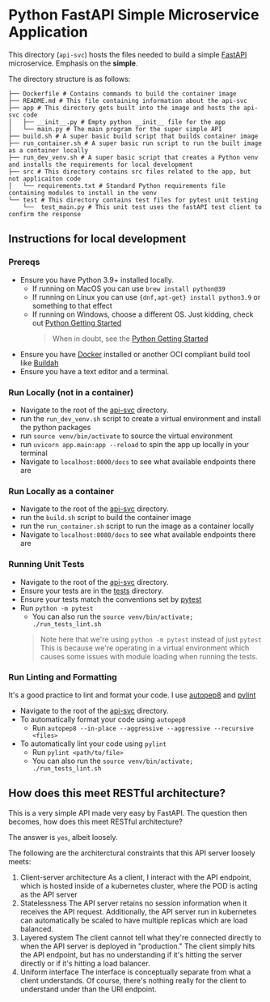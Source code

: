 # Python FastAPI Simple Microservice Application
This directory (`api-svc`) hosts the files needed to build a simple
[FastAPI](https://fastapi.tiangolo.com) microservice. Emphasis on the **simple**.

The directory structure is as follows:
```
├── Dockerfile # Contains commands to build the container image
├── README.md # This file containing information about the api-svc 
├── app # This directory gets built into the image and hosts the api-svc code
│   ├── __init__.py # Empty python __init__ file for the app
│   └── main.py # The main program for the super simple API
├── build.sh # A super basic build script that builds container image
├── run_container.sh # A super basic run script to run the built image as a container locally
├── run_dev_venv.sh # A super basic script that creates a Python venv and installs the requirements for local development
├── src # This directory contains src files related to the app, but not applicaiton code
│   └── requirements.txt # Standard Python requirements file containing modules to install in the venv
└── test # This directory contains test files for pytest unit testing
    └──  test_main.py # This unit test uses the fastAPI test client to confirm the response
```

## Instructions for local development
### Prereqs
* Ensure you have Python 3.9+ installed locally.
    * If running on MacOS you can use `brew install python@39`
    * If running on Linux you can use `{dnf,apt-get} install python3.9` or something to that effect
    * If running on Windows, choose a different OS. Just kidding, check out [Python Getting Started](https://wiki.python.org/moin/BeginnersGuide/Download)
        > When in doubt, see the [Python Getting Started](https://wiki.python.org/moin/BeginnersGuide/Download)
* Ensure you have [Docker](https://www.docker.com/get-started) installed or another OCI compliant build tool like [Buildah](https://buildah.io)
* Ensure you have a text editor and a terminal.

### Run Locally (not in a container)
* Navigate to the root of the [api-svc](./) directory.
* run the `run_dev_venv.sh` script to create a virtual environment and install the python packages
* run `source venv/bin/activate` to source the virtual environment
* run `uvicorn app.main:app --reload` to spin the app up locally in your terminal
* Navigate to `localhost:8000/docs` to see what available endpoints there are

### Run Locally as a container
* Navigate to the root of the [api-svc](./) directory.
* run the `build.sh` script to build the container image
* run the `run_container.sh` script to run the image as a container locally
* Navigate to `localhost:8080/docs` to see what available endpoints there are

### Running Unit Tests
* Navigate to the root of the [api-svc](./) directory.
* Ensure your tests are in the [tests](./tests) directory.
* Ensure your tests match the conventions set by [pytest](https://docs.pytest.org/en/7.1.x/index.html)
* Run `python -m pytest`
    * You can also run the `source venv/bin/activate; ./run_tests_lint.sh`
    > Note here that we're using `python -m pytest` instead of just `pytest`
    > This is because we're operating in a virtual environment which causes some issues
    > with module loading when running the tests.

### Run Linting and Formatting
It's a good practice to lint and format your code. I use [autopep8](https://pypi.org/project/autopep8/) and [pylint](https://pylint.org)
* Navigate to the root of the [api-svc](./) directory.
* To automatically format your code using `autopep8`
    * Run `autopep8 --in-place --aggressive --aggressive --recursive <files>`
* To automatically lint your code using `pylint`
    * Run `pylint <path/to/file>`
    * You can also run the `source venv/bin/activate; ./run_tests_lint.sh`

## How does this meet RESTful architecture?
This is a very simple API made very easy by FastAPI. The question then becomes,
how does this meet RESTful architecture?

The answer is `yes`, albeit loosely.

The following are the architerctural constraints that this API server loosely meets:
1. Client-server architecture
    As a client, I interact with the API endpoint, which is hosted inside of a kubernetes cluster, where the POD is acting as the API server
2. Statelessness
    The API server retains no session information when it receives the API request.
    Additionally, the API server run in kubernetes can automatically be scaled to have multiple replicas which are load balanced.
3. Layered system
    The client cannot tell what they're connected directly to when the API server is deployed in "production."
    The client simply hits the API endpoint, but has no understanding if it's hitting the server directly or if it's hitting a load balancer.
4. Uniform interface
    The interface is conceptually separate from what a client understands. Of course, there's nothing really
    for the client to understand under than the URI endpoint.
